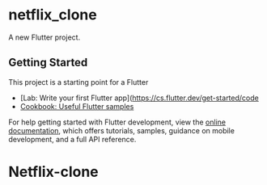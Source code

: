 # netflix_clone

A new Flutter project.

## Getting Started

This project is a starting point for a Flutter 

- [Lab: Write your first Flutter app](https://cs.flutter.dev/get-started/code
- [Cookbook: Useful Flutter samples](https://docs.flutter.dev/cookbook)

For help getting started with Flutter development, view the
[online documentation](https://docs.flutter.dev/), which offers tutorials,
samples, guidance on mobile development, and a full API reference.
# Netflix-clone
